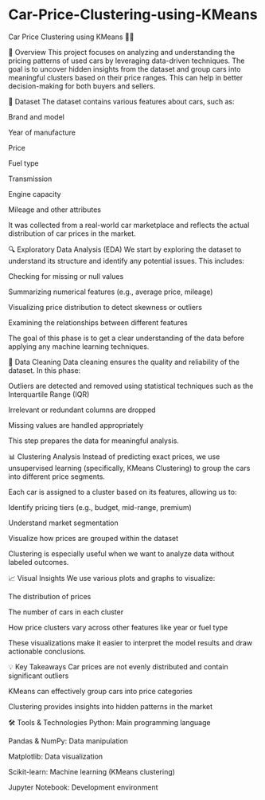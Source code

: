 # Car-Price-Clustering-using-KMeans

Car Price Clustering using KMeans 🚗💸

📌 Overview
This project focuses on analyzing and understanding the pricing patterns of used cars by leveraging data-driven techniques. The goal is to uncover hidden insights from the dataset and group cars into meaningful clusters based on their price ranges. This can help in better decision-making for both buyers and sellers.

📂 Dataset
The dataset contains various features about cars, such as:

Brand and model

Year of manufacture

Price

Fuel type

Transmission

Engine capacity

Mileage and other attributes

It was collected from a real-world car marketplace and reflects the actual distribution of car prices in the market.

🔍 Exploratory Data Analysis (EDA)
We start by exploring the dataset to understand its structure and identify any potential issues. This includes:

Checking for missing or null values

Summarizing numerical features (e.g., average price, mileage)

Visualizing price distribution to detect skewness or outliers

Examining the relationships between different features

The goal of this phase is to get a clear understanding of the data before applying any machine learning techniques.

🧹 Data Cleaning
Data cleaning ensures the quality and reliability of the dataset. In this phase:

Outliers are detected and removed using statistical techniques such as the Interquartile Range (IQR)

Irrelevant or redundant columns are dropped

Missing values are handled appropriately

This step prepares the data for meaningful analysis.

📊 Clustering Analysis
Instead of predicting exact prices, we use unsupervised learning (specifically, KMeans Clustering) to group the cars into different price segments.

Each car is assigned to a cluster based on its features, allowing us to:

Identify pricing tiers (e.g., budget, mid-range, premium)

Understand market segmentation

Visualize how prices are grouped within the dataset

Clustering is especially useful when we want to analyze data without labeled outcomes.

📈 Visual Insights
We use various plots and graphs to visualize:

The distribution of prices

The number of cars in each cluster

How price clusters vary across other features like year or fuel type

These visualizations make it easier to interpret the model results and draw actionable conclusions.

💡 Key Takeaways
Car prices are not evenly distributed and contain significant outliers

KMeans can effectively group cars into price categories

Clustering provides insights into hidden patterns in the market

🛠️ Tools & Technologies
Python: Main programming language

Pandas & NumPy: Data manipulation

Matplotlib: Data visualization

Scikit-learn: Machine learning (KMeans clustering)

Jupyter Notebook: Development environment
